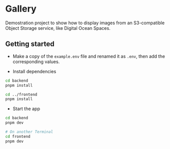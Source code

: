 # Gallery

Demostration project to show how to display images from an S3-compatible Object Storage service, like Digital Ocean Spaces.

## Getting started

- Make a copy of the `example.env` file and renamed it as `.env`, then add the corresponding values.

- Install dependencies

```bash
cd backend
pnpm install

cd ../frontend
pnpm install
```

- Start the app

```bash
cd backend
pnpm dev

# On another Terminal
cd frontend
pnpm dev
```